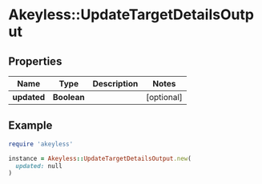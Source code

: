 # Akeyless::UpdateTargetDetailsOutput

## Properties

| Name | Type | Description | Notes |
| ---- | ---- | ----------- | ----- |
| **updated** | **Boolean** |  | [optional] |

## Example

```ruby
require 'akeyless'

instance = Akeyless::UpdateTargetDetailsOutput.new(
  updated: null
)
```

